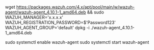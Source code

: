 wget https://packages.wazuh.com/4.x/apt/pool/main/w/wazuh-agent/wazuh-agent_4.10.1-1_amd64.deb && sudo WAZUH_MANAGER='x.x.x.x' WAZUH_REGISTRATION_PASSWORD=$'Password123' WAZUH_AGENT_GROUP='default' dpkg -i ./wazuh-agent_4.10.1-1_amd64.deb

sudo systemctl enable wazuh-agent
sudo systemctl start wazuh-agent
